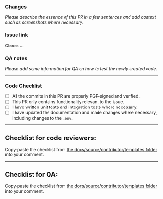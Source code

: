 ### Changes

_Please describe the essence of this PR in a few sentences and add context such as screenshots where necessary._

### Issue link

Closes ...

### QA notes

_Please add some information for QA on how to test the newly created code._

---

### Code Checklist

- [ ] All the commits in this PR are properly PGP-signed and verified.
- [ ] This PR only contains functionality relevant to the issue.
- [ ] I have written unit tests and integration tests where necessary.
- [ ] I have updated the documentation and made changes where necessary, including changes to the `.env`.

---

## Checklist for code reviewers:

Copy-paste the checklist from [the docs/source/contributor/templates folder](https://github.com/minvws/nl-kat-coordination/blob/main/docs/source/contributor/templates/pull_request_template_review_code.md) into your comment.

---

## Checklist for QA:

Copy-paste the checklist from [the docs/source/contributor/templates folder](https://github.com/minvws/nl-kat-coordination/blob/main/docs/source/contributor/templates/pull_request_template_review_qa.md) into your comment.
